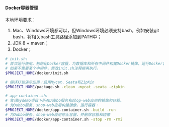 #### Docker容器管理
本地环境要求：
1. Mac、Windows环境都可以，但Windows环境必须支持bash，例如安装git bash，将相关bash工具路径添加到PATH中；
2. JDK 8 + maven；
3. Docker；

```sh
# init.sh:
# 首次运行使用。初始化Docker容器，为数据库和所有中间件构建Docker镜像，运行Docker容器。
# 如果不需要某个中间件，修改init.sh注释掉再执行。
$PROJECT_HOME/docker/init.sh

# 编译打包演示应用：启用Mycat、Seata和ZipKin
$PROJECT_HOME/package.sh -clean -mycat -seata -zipkin

# app-container.sh:
# 管理mydemo项目下所有Dubbo服务和shop-web应用的镜像和容器。
# 为Dubbo服务、shop-web应用构建镜像，运行容器：
$PROJECT_HOME/docker/app-container.sh -build -run
# 为Dubbo服务、shop-web应用停止容器，并删除容器和镜像
$PROJECT_HOME/docker/app-container.sh -stop -rm -rmi
```